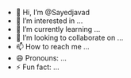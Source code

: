 - 👋 Hi, I’m @Sayedjavad
- 👀 I’m interested in ...
- 🌱 I’m currently learning ...
- 💞️ I’m looking to collaborate on ...
- 📫 How to reach me ...
- 😄 Pronouns: ...
- ⚡ Fun fact: ...

<!---
Sayedjavad/Sayedjavad is a ✨ special ✨ repository because its `README.md` (this file) appears on your GitHub profile.
You can click the Preview link to take a look at your changes.
--->
